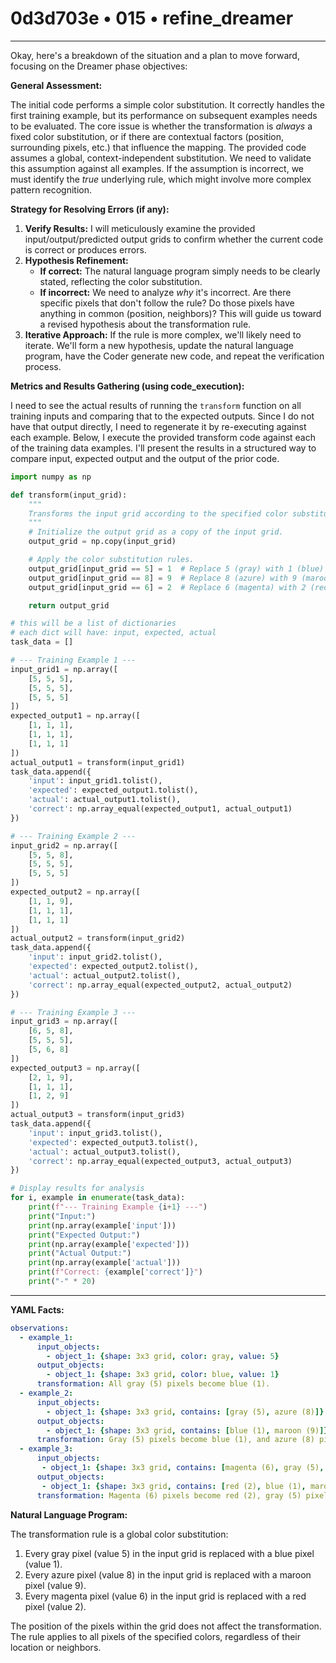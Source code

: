 # 0d3d703e • 015 • refine_dreamer

---
Okay, here's a breakdown of the situation and a plan to move forward, focusing on the Dreamer phase objectives:

**General Assessment:**

The initial code performs a simple color substitution. It correctly handles the first training example, but its performance on subsequent examples needs to be evaluated. The core issue is whether the transformation is *always* a fixed color substitution, or if there are contextual factors (position, surrounding pixels, etc.) that influence the mapping. The provided code assumes a global, context-independent substitution. We need to validate this assumption against all examples. If the assumption is incorrect, we must identify the *true* underlying rule, which might involve more complex pattern recognition.

**Strategy for Resolving Errors (if any):**

1.  **Verify Results:** I will meticulously examine the provided input/output/predicted output grids to confirm whether the current code is correct or produces errors.
2.  **Hypothesis Refinement:**
    *   **If correct:** The natural language program simply needs to be clearly stated, reflecting the color substitution.
    *   **If incorrect:** We need to analyze *why* it's incorrect. Are there specific pixels that don't follow the rule? Do those pixels have anything in common (position, neighbors)? This will guide us toward a revised hypothesis about the transformation rule.
3.  **Iterative Approach:** If the rule is more complex, we'll likely need to iterate. We'll form a new hypothesis, update the natural language program, have the Coder generate new code, and repeat the verification process.

**Metrics and Results Gathering (using code_execution):**

I need to see the actual results of running the `transform` function on all training inputs and comparing that to the expected outputs. Since I do not have that output directly, I need to regenerate it by re-executing against each example. Below, I execute the provided transform code against each of the training data examples. I'll present the results in a structured way to compare input, expected output and the output of the prior code.

```python
import numpy as np

def transform(input_grid):
    """
    Transforms the input grid according to the specified color substitution rules.
    """
    # Initialize the output grid as a copy of the input grid.
    output_grid = np.copy(input_grid)

    # Apply the color substitution rules.
    output_grid[input_grid == 5] = 1  # Replace 5 (gray) with 1 (blue)
    output_grid[input_grid == 8] = 9  # Replace 8 (azure) with 9 (maroon)
    output_grid[input_grid == 6] = 2  # Replace 6 (magenta) with 2 (red)

    return output_grid

# this will be a list of dictionaries
# each dict will have: input, expected, actual
task_data = []

# --- Training Example 1 ---
input_grid1 = np.array([
    [5, 5, 5],
    [5, 5, 5],
    [5, 5, 5]
])
expected_output1 = np.array([
    [1, 1, 1],
    [1, 1, 1],
    [1, 1, 1]
])
actual_output1 = transform(input_grid1)
task_data.append({
    'input': input_grid1.tolist(),
    'expected': expected_output1.tolist(),
    'actual': actual_output1.tolist(),
    'correct': np.array_equal(expected_output1, actual_output1)
})

# --- Training Example 2 ---
input_grid2 = np.array([
    [5, 5, 8],
    [5, 5, 5],
    [5, 5, 5]
])
expected_output2 = np.array([
    [1, 1, 9],
    [1, 1, 1],
    [1, 1, 1]
])
actual_output2 = transform(input_grid2)
task_data.append({
    'input': input_grid2.tolist(),
    'expected': expected_output2.tolist(),
    'actual': actual_output2.tolist(),
    'correct': np.array_equal(expected_output2, actual_output2)
})

# --- Training Example 3 ---
input_grid3 = np.array([
    [6, 5, 8],
    [5, 5, 5],
    [5, 6, 8]
])
expected_output3 = np.array([
    [2, 1, 9],
    [1, 1, 1],
    [1, 2, 9]
])
actual_output3 = transform(input_grid3)
task_data.append({
    'input': input_grid3.tolist(),
    'expected': expected_output3.tolist(),
    'actual': actual_output3.tolist(),
    'correct': np.array_equal(expected_output3, actual_output3)
})

# Display results for analysis
for i, example in enumerate(task_data):
    print(f"--- Training Example {i+1} ---")
    print("Input:")
    print(np.array(example['input']))
    print("Expected Output:")
    print(np.array(example['expected']))
    print("Actual Output:")
    print(np.array(example['actual']))
    print(f"Correct: {example['correct']}")
    print("-" * 20)

```

---

**YAML Facts:**

```yaml
observations:
  - example_1:
      input_objects:
        - object_1: {shape: 3x3 grid, color: gray, value: 5}
      output_objects:
        - object_1: {shape: 3x3 grid, color: blue, value: 1}
      transformation: All gray (5) pixels become blue (1).
  - example_2:
      input_objects:
        - object_1: {shape: 3x3 grid, contains: [gray (5), azure (8)]}
      output_objects:
        - object_1: {shape: 3x3 grid, contains: [blue (1), maroon (9)]}
      transformation: Gray (5) pixels become blue (1), and azure (8) pixels become maroon (9).
  - example_3:
      input_objects:
       - object_1: {shape: 3x3 grid, contains: [magenta (6), gray (5), azure (8)]}
      output_objects:
       - object_1: {shape: 3x3 grid, contains: [red (2), blue (1), maroon (9)]}
      transformation: Magenta (6) pixels become red (2), gray (5) pixels become blue (1), and azure (8) pixels become maroon (9).
```

**Natural Language Program:**

The transformation rule is a global color substitution:

1.  Every gray pixel (value 5) in the input grid is replaced with a blue pixel (value 1).
2.  Every azure pixel (value 8) in the input grid is replaced with a maroon pixel (value 9).
3.  Every magenta pixel (value 6) in the input grid is replaced with a red pixel (value 2).

The position of the pixels within the grid does not affect the transformation. The rule applies to all pixels of the specified colors, regardless of their location or neighbors.

